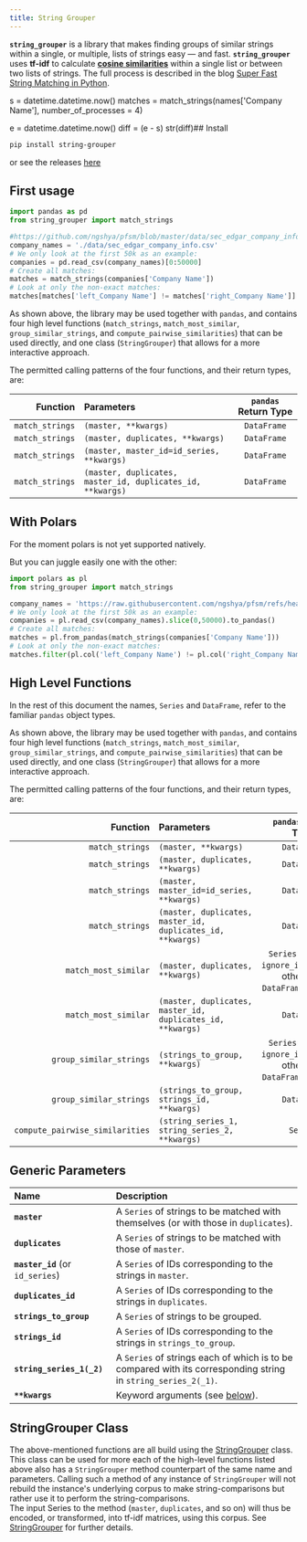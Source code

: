 ```yaml
---
title: String Grouper
---
```


**`string_grouper`** is a library that makes finding groups of similar strings within a single, or multiple, lists of strings easy — and fast. **`string_grouper`** uses **tf-idf** to calculate [**cosine similarities**](http://blog.christianperone.com/2013/09/machine-learning-cosine-similarity-for-vector-space-models-part-iii/) within a single list or between two lists of strings. The full process is described in the blog [Super Fast String Matching in Python](https://bergvca.github.io/2017/10/14/super-fast-string-matching.html).

s = datetime.datetime.now()
matches = match_strings(names['Company Name'], number_of_processes = 4)

e = datetime.datetime.now()
diff = (e - s)
str(diff)## Install

```bash
pip install string-grouper
```

or see the releases [here](https://github.com/bergvca/string_grouper/releases)

## First usage

```python
import pandas as pd
from string_grouper import match_strings

#https://github.com/ngshya/pfsm/blob/master/data/sec_edgar_company_info.csv
company_names = './data/sec_edgar_company_info.csv'
# We only look at the first 50k as an example:
companies = pd.read_csv(company_names)[0:50000]
# Create all matches:
matches = match_strings(companies['Company Name'])
# Look at only the non-exact matches:
matches[matches['left_Company Name'] != matches['right_Company Name']].head()
```

As shown above, the library may be used together with `pandas`, and contains four high level functions (`match_strings`, `match_most_similar`, `group_similar_strings`, and `compute_pairwise_similarities`) that can be used directly, and one class (`StringGrouper`) that allows for a more interactive approach. 

The permitted calling patterns of the four functions, and their return types, are:

| Function        | Parameters | `pandas` Return Type |
| -------------: |:-------------|:-----:|
| `match_strings`| `(master, **kwargs)`| `DataFrame` |
| `match_strings`| `(master, duplicates, **kwargs)`| `DataFrame` |
| `match_strings`| `(master, master_id=id_series, **kwargs)`| `DataFrame` |
| `match_strings`| `(master, duplicates, master_id, duplicates_id, **kwargs)`| `DataFrame` |


## With Polars

For the moment polars is not yet supported natively.

But you can juggle easily one with the other:

```python
import polars as pl
from string_grouper import match_strings

company_names = 'https://raw.githubusercontent.com/ngshya/pfsm/refs/heads/master/data/sec_edgar_company_info.csv'
# We only look at the first 50k as an example:
companies = pl.read_csv(company_names).slice(0,50000).to_pandas()
# Create all matches:
matches = pl.from_pandas(match_strings(companies['Company Name']))
# Look at only the non-exact matches:
matches.filter(pl.col('left_Company Name') != pl.col('right_Company Name')).head()
```

## High Level Functions
In the rest of this document the names, `Series` and `DataFrame`, refer to the familiar `pandas` object types.

As shown above, the library may be used together with `pandas`, and contains four high level functions (`match_strings`, `match_most_similar`, `group_similar_strings`, and `compute_pairwise_similarities`) that can be used directly, and one class (`StringGrouper`) that allows for a more interactive approach. 

The permitted calling patterns of the four functions, and their return types, are:

| Function        | Parameters | `pandas` Return Type |
| -------------: |:-------------|:-----:|
| `match_strings`| `(master, **kwargs)`| `DataFrame` |
| `match_strings`| `(master, duplicates, **kwargs)`| `DataFrame` |
| `match_strings`| `(master, master_id=id_series, **kwargs)`| `DataFrame` |
| `match_strings`| `(master, duplicates, master_id, duplicates_id, **kwargs)`| `DataFrame` |
| `match_most_similar`| `(master, duplicates, **kwargs)`| `Series` (if kwarg `ignore_index=True`) otherwise `DataFrame` (default)|
| `match_most_similar`| `(master, duplicates, master_id, duplicates_id, **kwargs)`| `DataFrame` |
| `group_similar_strings`| `(strings_to_group, **kwargs)`| `Series` (if kwarg `ignore_index=True`) otherwise `DataFrame` (default)|
| `group_similar_strings`| `(strings_to_group, strings_id, **kwargs)`| `DataFrame` |
| `compute_pairwise_similarities`| `(string_series_1, string_series_2, **kwargs)`| `Series` |



## Generic Parameters

|Name | Description |
|:--- | :--- |
|**`master`** | A `Series` of strings to be matched with themselves (or with those in `duplicates`). |
|**`duplicates`** | A `Series` of strings to be matched with those of `master`. |
|**`master_id`** (or `id_series`) | A `Series` of IDs corresponding to the strings in `master`. |
|**`duplicates_id`** | A `Series` of IDs corresponding to the strings in `duplicates`. |
|**`strings_to_group`** | A `Series` of strings to be grouped. |
|**`strings_id`** | A `Series` of IDs corresponding to the strings in `strings_to_group`. |
|**`string_series_1(_2)`** | A `Series` of strings each of which is to be compared with its corresponding string in `string_series_2(_1)`. |
|**`**kwargs`** | Keyword arguments (see [below](#kwargs)).|


## StringGrouper Class

The above-mentioned functions are all build using the [StringGrouper](references/sg_class.md) class. This class can be used for more 
each of the high-level functions listed above also has a `StringGrouper` 
method counterpart of the same name and parameters.  Calling such a method of any instance of `StringGrouper` will not 
rebuild the instance's underlying corpus to make string-comparisons but rather use it to perform the string-comparisons.  
The input Series to the method (`master`, `duplicates`, and so on) will thus be encoded, 
or transformed, into tf-idf matrices, using this corpus.  See [StringGrouper](references/sg_class.md) for further 
details. 